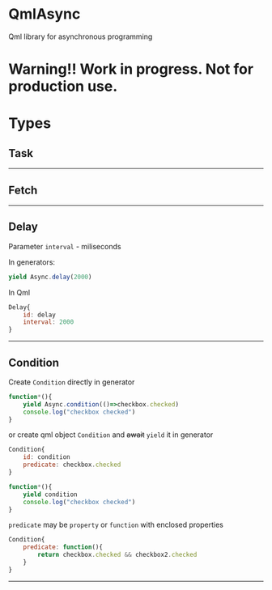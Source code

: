 # QmlAsync


Qml library for asynchronous programming
# Warning!! Work in progress. Not for production use. 

# Types
## Task
---

## Fetch

---

## Delay
Parameter `interval` - miliseconds

In generators:
```javascript
yield Async.delay(2000)
``` 
In Qml
```QML
Delay{
    id: delay
    interval: 2000
}
```

---


## Condition
Create `Condition` directly in generator
```javascript
function*(){
    yield Async.condition(()=>checkbox.checked)
    console.log("checkbox checked")
}
```
or create qml object `Condition` and ~~await~~ `yield` it in generator
```QML
Condition{
    id: condition
    predicate: checkbox.checked
}
```
```javascript
function*(){
    yield condition
    console.log("checkbox checked")
}
```
`predicate` may be `property` or `function` with enclosed properties
```QML
Condition{
    predicate: function(){
        return checkbox.checked && checkbox2.checked
    }
}
```
---
